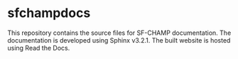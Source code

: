 # sfchampdocs

This repository contains the source files for SF-CHAMP documentation. The documentation is developed using Sphinx v3.2.1. The built website is hosted using Read the Docs.
